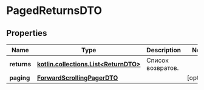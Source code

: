 
# PagedReturnsDTO

## Properties
| Name | Type | Description | Notes |
| ------------ | ------------- | ------------- | ------------- |
| **returns** | [**kotlin.collections.List&lt;ReturnDTO&gt;**](ReturnDTO.md) | Список возвратов. |  |
| **paging** | [**ForwardScrollingPagerDTO**](ForwardScrollingPagerDTO.md) |  |  [optional] |




